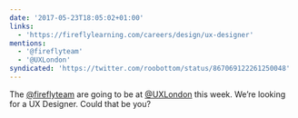 ```yaml
---
date: '2017-05-23T18:05:02+01:00'
links:
  - 'https://fireflylearning.com/careers/design/ux-designer'
mentions:
  - '@fireflyteam'
  - '@UXLondon'
syndicated: 'https://twitter.com/roobottom/status/867069122261250048'
---
```

The [@fireflyteam](https://twitter.com/@fireflyteam) are going to be at [@UXLondon](https://twitter.com/@UXLondon) this week. We’re looking for a UX Designer. Could that be you? 
